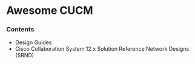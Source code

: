 # Awesome CUCM

### Contents
- Design Guides
- Cisco Collaboration System 12.x Solution Reference Network Designs (SRND)
